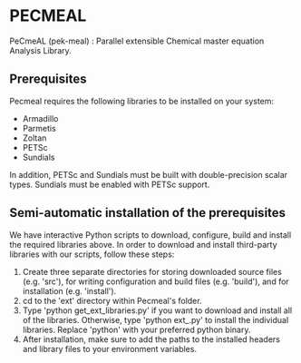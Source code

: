 # PECMEAL

PeCmeAL (pek-meal) : Parallel extensible Chemical master equation Analysis Library.

## Prerequisites

Pecmeal requires the following libraries to be installed on your system:

* Armadillo
* Parmetis
* Zoltan
* PETSc
* Sundials

In addition, PETSc and Sundials must be built with double-precision scalar types. Sundials must be enabled with PETSc support.

## Semi-automatic installation of the prerequisites

We have interactive Python scripts to download, configure, build and install the required libraries above. In order to download and install third-party libraries with our scripts, follow these steps:

1. Create three separate directories for storing downloaded source files (e.g. 'src'), for writing configuration and build files (e.g. 'build'), and for installation (e.g. 'install').
1. cd to the 'ext' directory within Pecmeal's folder.
1. Type 'python get_ext_libraries.py' if you want to download and install all of the libraries. Otherwise, type 'python ext_<library>.py' to install the individual libraries. Replace 'python' with your preferred python binary.
1. After installation, make sure to add the paths to the installed headers and library files to your environment variables.
